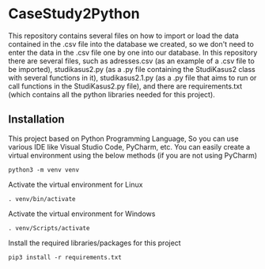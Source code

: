 # CaseStudy2Python
This repository contains several files on how to import or load the data contained in the .csv file into the database we created, so we don't need to enter the data in the .csv file one by one into our database.  In this repository there are several files, such as adresses.csv (as an example of a .csv file to be imported), studikasus2.py (as a .py file containing the StudiKasus2 class with several functions in it), studikasus2.1.py (as a .py file that aims to run or call functions in the StudiKasus2.py file), and there are requirements.txt (which contains all the python libraries needed for this project).

## Installation
This project based on Python Programming Language, So you can use various IDE like Visual Studio Code, PyCharm, etc. You can easily create a virtual environment using the below methods (if you are not using PyCharm)
```
python3 -m venv venv
```
Activate the virtual environment for Linux
```
. venv/bin/activate
```
Activate the virtual environment for Windows
```
. venv/Scripts/activate
```
Install the required libraries/packages for this project
```
pip3 install -r requirements.txt
```
